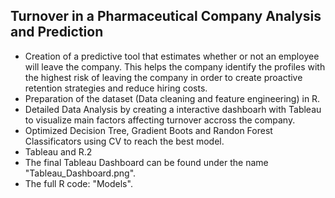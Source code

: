 ## Turnover in a Pharmaceutical Company Analysis and Prediction

* Creation of a predictive tool that estimates whether or not an employee will leave the company. This helps the company identify the profiles with the highest risk of leaving the company in order to create proactive retention strategies and reduce hiring costs.
* Preparation of the dataset (Data cleaning and feature engineering) in R.
* Detailed Data Analysis by creating a interactive dashboarh with Tableau to visualize main factors affecting turnover accross the company.
* Optimized Decision Tree, Gradient Boots and Randon Forest Classificators using CV to reach the best model.
* Tableau and R.2
* The final Tableau Dashboard can be found under the name "Tableau_Dashboard.png".
* The full R code: "Models".
